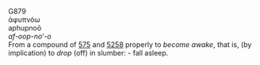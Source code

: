 G879  
ἀφυπνόω  
aphupnoō  
*af-oop-no‘-o*  
From a compound of [575](g0575) and [5258](g5258) properly to *become*
*awake*, that is, (by implication) to *drop* (off) in slumber: - fall
asleep.  
